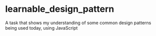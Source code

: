 # learnable_design_pattern
A task that shows my understanding of some common design patterns being used today, using JavaScript
